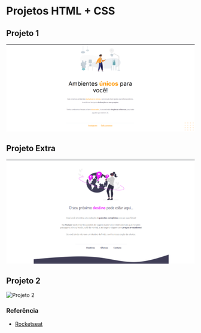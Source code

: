 # Projetos HTML + CSS

## Projeto 1

![Projeto 1](./img-readme/projeto-1.png)

## Projeto Extra

![Projeto Extra](img-readme/projeto-extra.png)

## Projeto 2

![Projeto 2](./img-readme/projeto-2.png)

### Referência

 - [Rocketseat](https://www.rocketseat.com.br)

